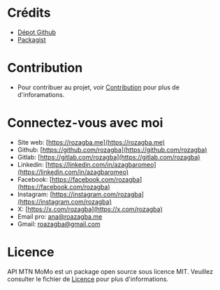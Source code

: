# Crédits

- [Dépot Github](https://github.com/roazagba/apimtnmomo)
- [Packagist](https://packagist.org/packages/roazagba/apimtnmomo)

# Contribution

- Pour contribuer au projet, voir [Contribution](https://github.com/roazagba/apimtnmomo/blob/main/CONTRIBUTING.md) pour plus de d'inforamations.

# Connectez-vous avec moi

- Site web: [https://rozagba.me](https://rozagba.me)
- Github: [https://github.com/rozagba](https://github.com/rozagba)
- Gitlab: [https://gitlab.com/rozagba](https://gitlab.com/rozagba)
- Linkedin: [https://linkedin.com/in/azagbaromeo](https://linkedin.com/in/azagbaromeo)
- Facebook: [https://facebook.com/rozagba](https://facebook.com/rozagba)
- Instagram: [https://instagram.com/rozagba](https://instagram.com/rozagba)
- X: [https://x.com/rozagba](https://x.com/rozagba)
- Email pro: [ana@roazagba.me](mailto:ana@roazagba.me)
- Gmail: [roazagba@gmail.com](mailto:roazagba@gmail.com)

# Licence

API MTN MoMo est un package open source sous licence MIT. Veuillez consulter le fichier de [Licence](https://github.com/roazagba/apimtnmomo/blob/main/LICENSE.md) pour plus d'informations.
